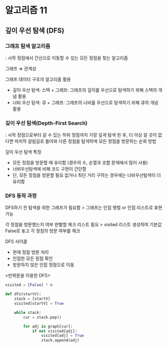 # 알고리즘 11

## 깊이 우선 탐색 (DFS)

### 그래프 탐색 알고리즘

: 시작 정점에서 간선으로 이동할 수 있는 모든 정점을 찾는 알고리즘

그래프 ⇒ 관계성

그래프 데이터 구조의 알고리즘 활용

-   깊이 우선 탐색: 스택 + 그래프: 그래프의 깊이를 우선으로 탐색하기 위해 스택의 개념 활용
-   너비 우선 탐색: 큐 + 그래프: 그래프의 너비를 우선으로 탐색하기 위해 큐의 개념 활용

### 깊이 우선 탐색(Depth-First Search)

: 시작 정점으로부터 갈 수 있는 하위 정점까지 가장 깊게 탐색 한 후, 더 이상 갈 곳이 없다면 마지막 갈림길로 돌아와 다른 정점을 탐색하며 모든 정점을 방문하는 순회 방법

깊이 우선 탐색 특징

-   모든 정점을 방문할 때 유리함 (경우의 수, 순열과 조합 문제에서 많이 사용)
-   너비우선탐색에 비해 코드 구현이 간단함
-   단, 모든 정점을 방문할 필요 없거나 최단 거리 구하는 경우에는 너비우선탐색이 더 유리함

### DFS 동작 과정

DFS하기 전 탐색을 위한 그래프가 필요함 > 그래프는 인접 행렬 or 인접 리스트로 표현 가능

각 정점을 방문했는지 여부 판별할 체크 리스트 필요 > visited 리스트 생성하여 기본값 False로 놓고 각 정점의 방문 여부를 체크

DFS 사이클

-   현재 정점 방문 처리
-   인접한 모든 정점 확인
-   방문하지 않은 인접 정점으로 이동

<반복문을 이용한 DFS>

```python
visited = [False] * n

def dfs(startV):
	stack = [startV]
	visited[startV] = True

	while stack:
		cur = stack.pop()

		for adj in graph[cur]:
			if not visited[adj]:
				visited[adj] = True
				stack.append(adj)
```
